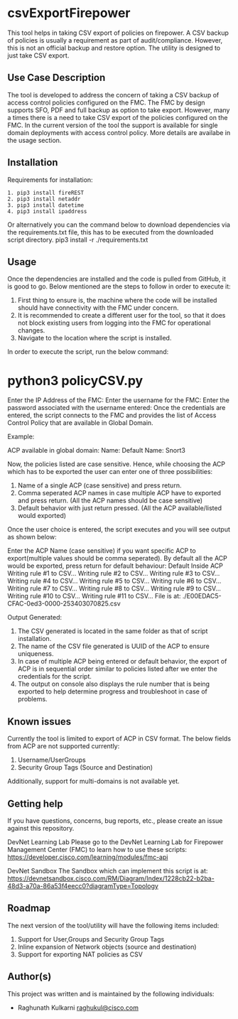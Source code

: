 # csvExportFirepower

This tool helps in taking CSV export of policies on firepower. A CSV backup of policies is usually a requirement as part of audit/compliance. However, this is not an official backup and restore option. The utility is designed to just take CSV export.

 
## Use Case Description

The tool is developed to address the concern of taking a CSV backup of access control policies configured on the FMC. The FMC by design supports SFO, PDF and full backup as option to take export. However, many a times there is a need to take CSV export of the policies configured on the FMC. In the current version of the tool the support is available for single domain deployments with access control policy. More details are availabe in the usage section.

## Installation

Requirements for installation:

	1. pip3 install fireREST
	2. pip3 install netaddr
	3. pip3 install datetime
	4. pip3 install ipaddress

Or alternatively you can the command below to download dependencies via the requirements.txt file, this has to be executed from the downloaded script directory.
	pip3 install -r ./requirements.txt


## Usage

Once the dependencies are installed and the code is pulled from GitHub, it is good to go.
Below mentioned are the steps to follow in order to execute it:

 1. First thing to ensure is, the machine where the code will be installed should have connectivity with the FMC under concern.
 2. It is recommended to create a different user for the tool, so that it does not block existing users from logging into the FMC for operational changes.
 3. Navigate to the location where the script is installed.

In order to execute the script, run the below command:

# python3 policyCSV.py 
Enter the IP Address of the FMC: 
Enter the username for the FMC: 
Enter the password associated with the username entered: 
Once the credentials are entered, the script connects to the FMC and provides the list of Access Control Policy that are available in Global Domain.

Example:

ACP available in global domain: 
	Name:  Default
	Name:  Snort3

Now, the policies listed are case sensitive. Hence, while choosing the ACP which has to be exported the user can enter one of three possibilities:

 1. Name of a single ACP (case sensitive) and press return.
 2. Comma seperated ACP names in case multiple ACP have to exported and press return. (All the ACP names should be case sensitive)
 3. Default behavior with just return pressed. (All the ACP available/listed would exported)

Once the user choice is entered, the script executes and you will see output as shown below:

Enter the ACP Name (case sensitive) if you want specific ACP to export(multiple values should be comma seperated). By default all the ACP would be exported, press return for default behaviour: Default
Inside ACP
Writing rule #1 to CSV...
Writing rule #2 to CSV...
Writing rule #3 to CSV...
Writing rule #4 to CSV...
Writing rule #5 to CSV...
Writing rule #6 to CSV...
Writing rule #7 to CSV...
Writing rule #8 to CSV...
Writing rule #9 to CSV...
Writing rule #10 to CSV...
Writing rule #11 to CSV...
File is at: ./E00EDAC5-CFAC-0ed3-0000-253403070825.csv

Output Generated:

 1. The CSV generated is located in the same folder as that of script installation.
 2. The name of the CSV file generated is UUID of the ACP to ensure uniqueness.
 3. In case of multiple ACP being entered or default behavior, the export of ACP is in sequential order similar to policies listed after we enter the credentials for the script.
 4. The output on console also displays the rule number that is being exported to help determine progress and troubleshoot in case of problems.


## Known issues

Currently the tool is limited to export of ACP in CSV format.
The below fields from ACP are not supported currently:
 1. Username/UserGroups
 2. Security Group Tags (Source and Destination)

Additionally, support for multi-domains is not available yet.

## Getting help

If you have questions, concerns, bug reports, etc., please create an issue against this repository.

DevNet Learning Lab
Please go to the DevNet Learning Lab for Firepower Management Center (FMC) to learn how to use these scripts:
https://developer.cisco.com/learning/modules/fmc-api

DevNet Sandbox
The Sandbox which can implement this script is at: https://devnetsandbox.cisco.com/RM/Diagram/Index/1228cb22-b2ba-48d3-a70a-86a53f4eecc0?diagramType=Topology


## Roadmap

The next version of the tool/utility will have the following items included:
 1. Support for User,Groups and Security Group Tags
 2. Inline expansion of Network objects (source and destination)
 3. Support for exporting NAT policies as CSV

## Author(s)

This project was written and is maintained by the following individuals:

* Raghunath Kulkarni <raghukul@cisco.com>
